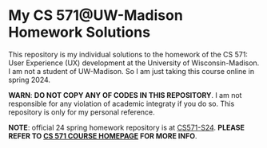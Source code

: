 # My CS 571@UW-Madison Homework Solutions
This repository is my individual solutions to the homework of the CS 571: User Experience (UX) development at the University of Wisconsin-Madison. I am not a student of UW-Madison. So I am just taking this course online in spring 2024.

**WARN**: **DO NOT COPY ANY OF CODES IN THIS REPOSITORY**. I am not responsible for any violation of academic integraty if you do so. This repository is only for my personal reference.

**NOTE**: official 24 spring homework repository is at [CS571-S24](https://github.com/CS571-S24). **PLEASE REFER TO [CS 571 COURSE HOMEPAGE](https://cs571.org/) FOR MORE INFO**.